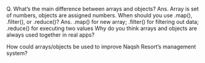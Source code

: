 Q. What’s the main difference between arrays and objects?
Ans. Array is set of numbers, objects are assigned numbers.
When should you use .map(), .filter(), or .reduce()?
Ans. .map() for new array; .filter() for filtering out data; .reduce() for executing two values
Why do you think arrays and objects are always used together in real apps?

How could arrays/objects be used to improve Naqsh Resort’s management system?
